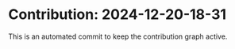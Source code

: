 # Contribution: 2024-12-20-18-31
This is an automated commit to keep the contribution graph active.

